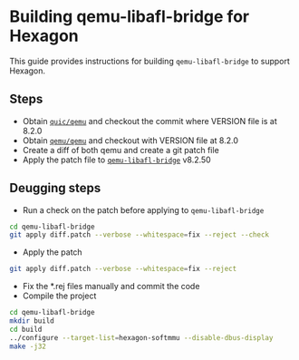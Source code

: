 # Building qemu-libafl-bridge for Hexagon

This guide provides instructions for building `qemu-libafl-bridge` to support Hexagon. 

## Steps
- Obtain [`quic/qemu`](https://github.com/quic/qemu) and checkout the commit where VERSION file is at 8.2.0
- Obtain [`qemu/qemu`](https://github.com/qemu/qemu) and checkout with VERSION file at 8.2.0
- Create a diff of both qemu and create a git patch file
- Apply the patch file to [`qemu-libafl-bridge`](https://github.com/AFLplusplus/qemu-libafl-bridge) v8.2.50

## Deugging steps
- Run a check on the patch before applying to `qemu-libafl-bridge`
```bash
cd qemu-libafl-bridge
git apply diff.patch --verbose --whitespace=fix --reject --check
```
- Apply the patch
```bash
git apply diff.patch --verbose --whitespace=fix --reject
```
- Fix the *.rej files manually and commit the code
- Compile the project
```bash
cd qemu-libafl-bridge
mkdir build
cd build
../configure --target-list=hexagon-softmmu --disable-dbus-display
make -j32
```


